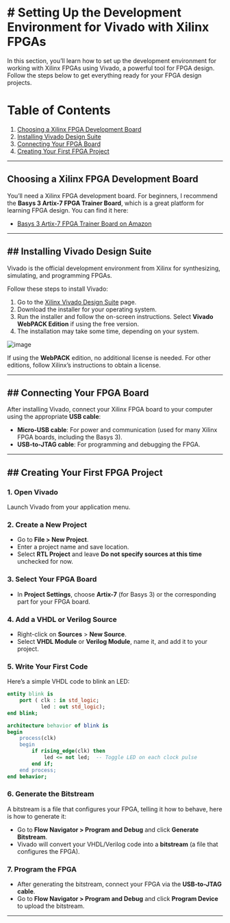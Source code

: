 # # Setting Up the Development Environment for Vivado with Xilinx FPGAs

In this section, you’ll learn how to set up the development environment for working with Xilinx FPGAs using Vivado, a powerful tool for FPGA design. Follow the steps below to get everything ready for your FPGA design projects.

# Table of Contents

1. [Choosing a Xilinx FPGA Development Board](#choosing-a-xilinx-fpga-development-board)
2. [Installing Vivado Design Suite](#installing-vivado-design-suite)
3. [Connecting Your FPGA Board](#connecting-your-fpga-board)
4. [Creating Your First FPGA Project](#creating-your-first-fpga-project)

---
## Choosing a Xilinx FPGA Development Board

You’ll need a Xilinx FPGA development board. For beginners, I recommend the **Basys 3 Artix-7 FPGA Trainer Board**, which is a great platform for learning FPGA design. You can find it here:

- [Basys 3 Artix-7 FPGA Trainer Board on Amazon](https://www.amazon.com/dp/B00NUE1WOG?ref=ppx_yo2ov_dt_b_fed_asin_title)

----

## ## Installing Vivado Design Suite

Vivado is the official development environment from Xilinx for synthesizing, simulating, and programming FPGAs.

Follow these steps to install Vivado:

1. Go to the [Xilinx Vivado Design Suite](https://www.xilinx.com/support/download.html) page.
2. Download the installer for your operating system.
3. Run the installer and follow the on-screen instructions. Select **Vivado WebPACK Edition** if using the free version.
4. The installation may take some time, depending on your system.

![image](https://github.com/user-attachments/assets/b639cc7d-8a02-49c7-afe4-d65a0f06f248)


If using the **WebPACK** edition, no additional license is needed. For other editions, follow Xilinx’s instructions to obtain a license.

---

## ## Connecting Your FPGA Board

After installing Vivado, connect your Xilinx FPGA board to your computer using the appropriate **USB cable**:

- **Micro-USB cable**: For power and communication (used for many Xilinx FPGA boards, including the Basys 3).
- **USB-to-JTAG cable**: For programming and debugging the FPGA.

---

## ## Creating Your First FPGA Project

### 1. Open Vivado

Launch Vivado from your application menu.

### 2. Create a New Project

- Go to **File > New Project**.
- Enter a project name and save location.
- Select **RTL Project** and leave **Do not specify sources at this time** unchecked for now.

### 3. Select Your FPGA Board

- In **Project Settings**, choose **Artix-7** (for Basys 3) or the corresponding part for your FPGA board.

### 4. Add a VHDL or Verilog Source

- Right-click on **Sources** > **New Source**.
- Select **VHDL Module** or **Verilog Module**, name it, and add it to your project.

### 5. Write Your First Code

Here’s a simple VHDL code to blink an LED:
```vhdl
entity blink is
    port ( clk : in std_logic;
           led : out std_logic);
end blink;

architecture behavior of blink is
begin
    process(clk)
    begin
        if rising_edge(clk) then
            led <= not led;  -- Toggle LED on each clock pulse
        end if;
    end process;
end behavior;
```

### 6. Generate the Bitstream

A bitstream is a file that configures your FPGA, telling it how to behave, here is how to generate it:
- Go to **Flow Navigator > Program and Debug** and click **Generate Bitstream**.
- Vivado will convert your VHDL/Verilog code into a **bitstream** (a file that configures the FPGA).

### 7. Program the FPGA

- After generating the bitstream, connect your FPGA via the **USB-to-JTAG cable**.
- Go to **Flow Navigator > Program and Debug** and click **Program Device** to upload the bitstream.

---

